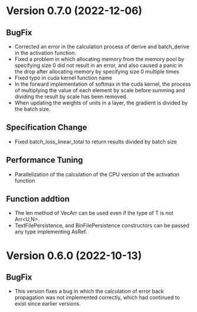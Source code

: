 Version 0.7.0 (2022-12-06)
===========================

BugFix
--------
- Corrected an error in the calculation process of derive and batch_derive in the activation function.
- Fixed a problem in which allocating memory from the memory pool by specifying size 0 did not result in an error, and also caused a panic in the drop after allocating memory by specifying size 0 multiple times
- Fixed typo in cuda kernel function name
- In the forward implementation of softmax in the cuda kernel, the process of multiplying the value of each element by scale before summing and dividing the result by scale has been removed.
- When updating the weights of units in a layer, the gradient is divided by the batch size.


Specification Change
--------
- Fixed batch_loss_linear_total to return results divided by batch size

Performance Tuning
--------
- Parallelization of the calculation of the CPU version of the activation function

Function addtion
--------
- The len method of VecArr can be used even if the type of T is not Arr<U,N>.
- TextFilePersistence, and BinFilePersistence constructors can be passed any type implementing AsRef<Path>.

Version 0.6.0 (2022-10-13)
===========================

BugFix
--------
- This version fixes a bug in which the calculation of error back propagation was not implemented correctly, which had continued to exist since earlier versions.
